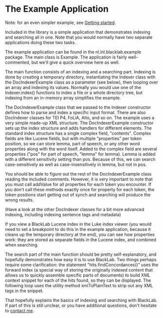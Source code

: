 # The Example Application

Note: for an even simpler example, see [Getting started](getting-started.html).

Included in the library is a simple application that demonstrates indexing and searching all in one. Note that you would normally have two separate applications doing these two tasks.

The example application can be found in the nl.inl.blacklab.example package. The main class is Example. The application is fairly well-commented, but we'll give a quick overview here as well.

The main function consists of an indexing and a searching part. Indexing is done by creating a temporary directory, instantiating the Indexer class with the DocIndexerExample class as a parameter (see below), then looping over an array and indexing its values. Normally you would use one of the Indexer.index() functions to index a file or a whole directory tree, but indexing from an in-memory array simplifies the example.

The DocIndexerExample class that we passed to the Indexer constructor defines how to parse and index a specific input format. There are also DocIndexer classes for TEI P4, FoLiA, Alto, and so on. The example uses a very simple made-up XML structure. The DocIndexerExample constructor sets up the index structure and adds handlers for different elements. The standard index structure has a single complex field, "contents". Complex fields are like Lucene fields, but with multiple "properties" per token position, so we can store lemma, part of speech, or any other word properties along with the word itself. Added to the complex field are several properties ("pos" for part of speech, "lemma" for lemma). Lemma is added with a different sensitivity setting than pos. Because of this, we can search case-sensitively as well as case-insensitively in lemma, but not in pos.

You should be able to figure out the rest of the DocIndexerExample class reading the included comments. However, it is very important to note that you must call addValue for all properties for each token you encounter. If you don't call these methods exactly once for property for each token, the token positions start getting out of synch and searching will produce the wrong results.

(Have a look at the other DocIndexer classes for a bit more advanced indexing, including indexing sentence tags and metadata)

If you view a BlackLab Lucene index in the Luke index viewer (you would need to set a breakpoint to do this in the example application, because it cleans up the temporary directory at the end), you can see how properties work: they are stored as separate fields in the Lucene index, and combined when searching.

The search part of the main function should be pretty self-explanatory, and hopefully demonstrates how easy it is to use BlackLab. Two things perhaps require some clarification: the statement "hits.findConcordances()" uses the forward index (a special way of storing the originally indexed content that allows us to quickly assemble specific parts of documents) to build XML context snippet for each of the hits found, so they can be displayed. The following loop uses the utility method xmlToPlainText to strip out any XML tags in the snippet.

That hopefully explains the basics of indexing and searching with BlackLab. If part of this is still unclear, or you have additional questions, don't hesitate to [contact me](mailto:jan.niestadt@ivdnt.org).

